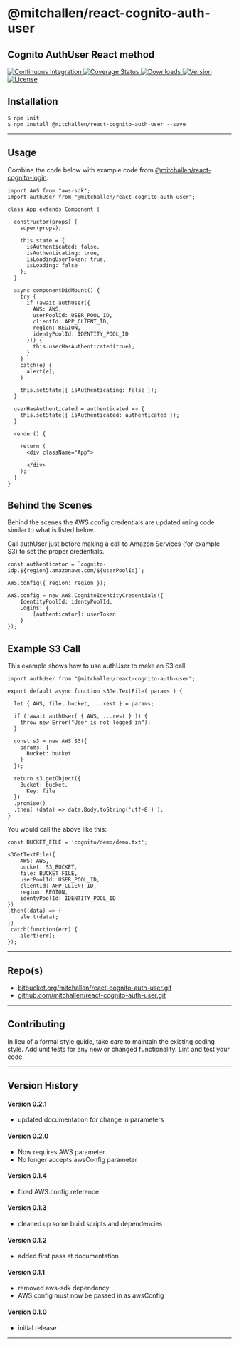 @mitchallen/react-cognito-auth-user
==
Cognito AuthUser React method
--

<p align="left">
  <a href="https://circleci.com/gh/mitchallen/react-cognito-auth-user">
    <img src="https://img.shields.io/circleci/project/github/mitchallen/react-cognito-auth-user.svg" alt="Continuous Integration">
  </a>
  <a href="https://codecov.io/gh/mitchallen/react-cognito-auth-user">
    <img src="https://codecov.io/gh/mitchallen/react-cognito-auth-user/branch/master/graph/badge.svg" alt="Coverage Status">
  </a>
  <a href="https://npmjs.org/package/@mitchallen/react-cognito-auth-user">
    <img src="http://img.shields.io/npm/dt/@mitchallen/react-cognito-auth-user.svg?style=flat-square" alt="Downloads">
  </a>
  <a href="https://npmjs.org/package/@mitchallen/react-cognito-auth-user">
    <img src="http://img.shields.io/npm/v/@mitchallen/react-cognito-auth-user.svg?style=flat-square" alt="Version">
  </a>
  <a href="https://npmjs.com/package/@mitchallen/react-cognito-auth-user">
    <img src="https://img.shields.io/github/license/mitchallen/react-cognito-auth-user.svg" alt="License"></a>
  </a>
</p>

## Installation

    $ npm init
    $ npm install @mitchallen/react-cognito-auth-user --save
  
* * *

## Usage

Combine the code below with example code from [@mitchallen/react-cognito-login](https://www.npmjs.com/package/@mitchallen/react-cognito-login).

```
import AWS from "aws-sdk";
import authUser from "@mitchallen/react-cognito-auth-user";

class App extends Component {

  constructor(props) {
    super(props);

    this.state = {
      isAuthenticated: false,
      isAuthenticating: true,
      isLoadingUserToken: true,
      isLoading: false
    };
  }

  async componentDidMount() {
    try {
      if (await authUser({
        AWS: AWS, 
        userPoolId: USER_POOL_ID,
        clientId: APP_CLIENT_ID,
        region: REGION, 
        identyPoolId: IDENTITY_POOL_ID
      })) {
        this.userHasAuthenticated(true);
      }
    }
    catch(e) {
      alert(e);
    }
  
    this.setState({ isAuthenticating: false });
  }

  userHasAuthenticated = authenticated => {
    this.setState({ isAuthenticated: authenticated });
  }
  
  render() {

    return (
      <div className="App">
		...
      </div>
    );
  }
}
```

## Behind the Scenes

Behind the scenes the AWS.config.credentials are updated using code similar to what is listed below.

Call authUser just before making a call to Amazon Services (for example S3) to set the proper credentials.

```
const authenticator = `cognito-idp.${region}.amazonaws.com/${userPoolId}`;

AWS.config({ region: region });

AWS.config = new AWS.CognitoIdentityCredentials({
    IdentityPoolId: identyPoolId,
    Logins: {
        [authenticator]: userToken
    }
});
```

## Example S3 Call

This example shows how to use authUser to make an S3 call.

```
import authUser from "@mitchallen/react-cognito-auth-user";

export default async function s3GetTextFile( params ) {

  let { AWS, file, bucket, ...rest } = params;

  if (!await authUser( { AWS, ...rest } )) {
    throw new Error("User is not logged in");
  }
    
  const s3 = new AWS.S3({
    params: {
      Bucket: bucket
    }
  });
          
  return s3.getObject({
    Bucket: bucket,
      Key: file
  })
  .promise()
  .then( (data) => data.Body.toString('utf-8') );
}
```

You would call the above like this:

```
const BUCKET_FILE = 'cognito/demo/demo.txt';

s3GetTextFile({ 
    AWS: AWS,
    bucket: S3_BUCKET,
    file: BUCKET_FILE, 
    userPoolId: USER_POOL_ID,
    clientId: APP_CLIENT_ID,
    region: REGION, 
    identyPoolId: IDENTITY_POOL_ID
})
.then((data) => {
    alert(data);
})
.catch(function(err) {
    alert(err);
});
```
   
* * *
 
## Repo(s)

* [bitbucket.org/mitchallen/react-cognito-auth-user.git](https://bitbucket.org/mitchallen/react-cognito-auth-user.git)
* [github.com/mitchallen/react-cognito-auth-user.git](https://github.com/mitchallen/react-cognito-auth-user.git)

* * *

## Contributing

In lieu of a formal style guide, take care to maintain the existing coding style.
Add unit tests for any new or changed functionality. Lint and test your code.

* * *

## Version History

#### Version 0.2.1

* updated documentation for change in parameters

#### Version 0.2.0

* Now requires AWS parameter
* No longer accepts awsConfig parameter

#### Version 0.1.4

* fixed AWS.config reference

#### Version 0.1.3

* cleaned up some build scripts and dependencies

#### Version 0.1.2

* added first pass at documentation

#### Version 0.1.1

* removed aws-sdk dependency
* AWS.config must now be passed in as awsConfig

#### Version 0.1.0 

* initial release

* * *